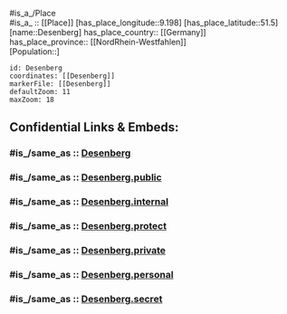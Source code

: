 ﻿---
confidential: public
isDeleted: false
location:
- 51.5
- 9.198
mapmarker: city
mapzoom:
- 7
- 12
SpocWebEntityId: 29736
tags:
- geo/City
type: City
---

#is_a_/Place  
#is_a_ :: [[Place]] 
[has_place_longitude::9.198] 
[has_place_latitude::51.5] 
[name::Desenberg] 
has_place_country:: [[Germany]]  
has_place_province:: [[NordRhein-Westfahlen]]  
[Population::] 



```leaflet
id: Desenberg
coordinates: [[Desenberg]] 
markerFile: [[Desenberg]] 
defaultZoom: 11 
maxZoom: 18
```


## Confidential Links & Embeds: 

### #is_/same_as :: [Desenberg](/_Standards/Earth/Continent/Europe/Europe~Central/Germany/Germany~West/Nordrhein-Westfalen/counties~NW/Höxter/cities~Höxter/Warburg/Desenberg.md) 

### #is_/same_as :: [Desenberg.public](/_public/Earth/Continent/Europe/Europe~Central/Germany/Germany~West/Nordrhein-Westfalen/counties~NW/Höxter/cities~Höxter/Warburg/Desenberg.public.md) 

### #is_/same_as :: [Desenberg.internal](/_internal/Earth/Continent/Europe/Europe~Central/Germany/Germany~West/Nordrhein-Westfalen/counties~NW/Höxter/cities~Höxter/Warburg/Desenberg.internal.md) 

### #is_/same_as :: [Desenberg.protect](/_protect/Earth/Continent/Europe/Europe~Central/Germany/Germany~West/Nordrhein-Westfalen/counties~NW/Höxter/cities~Höxter/Warburg/Desenberg.protect.md) 

### #is_/same_as :: [Desenberg.private](/_private/Earth/Continent/Europe/Europe~Central/Germany/Germany~West/Nordrhein-Westfalen/counties~NW/Höxter/cities~Höxter/Warburg/Desenberg.private.md) 

### #is_/same_as :: [Desenberg.personal](/_personal/Earth/Continent/Europe/Europe~Central/Germany/Germany~West/Nordrhein-Westfalen/counties~NW/Höxter/cities~Höxter/Warburg/Desenberg.personal.md) 

### #is_/same_as :: [Desenberg.secret](/_secret/Earth/Continent/Europe/Europe~Central/Germany/Germany~West/Nordrhein-Westfalen/counties~NW/Höxter/cities~Höxter/Warburg/Desenberg.secret.md)

